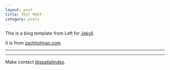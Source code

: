 ```yaml
---
layout: post
title: TEST POST
category: posts
---
```


This is a blog template from Left for [Jekyll][jekyll].

It is from [zachholman.com][zh]

---

---

Make contact [@spatialindex][twitter].

[jekyll]: https://github.com/mojombo/jekyll
[zh]: http://zachholman.com
[twitter]: https://twitter.com/spatialindex
